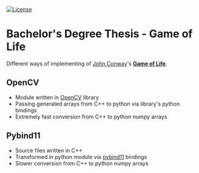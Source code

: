 [![License](https://img.shields.io/badge/License-Apache%202.0-blue.svg)](https://opensource.org/licenses/Apache-2.0)

# Bachelor's Degree Thesis - Game of Life

Different ways of implementing of [John Conway](http://en.wikipedia.org/wiki/John_Horton_Conway)'s [**Game of Life**](http://en.wikipedia.org/wiki/Conway%27s_Game_of_Life).

## OpenCV

- Module written in [OpenCV](https://github.com/opencv/opencv) library
- Passing generated arrays from C++ to python via library's python bindings
- Extremely fast conversion from C++ to python numpy arrays


## Pybind11

- Source files written in C++ 
- Transformed in python module via [pybind11](https://pypi.org/project/pybind11/) bindings
- Slower conversion from C++ to python numpy arrays

